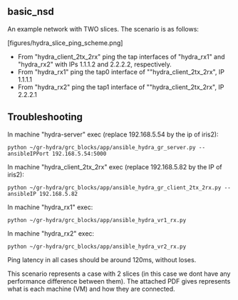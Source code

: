 
## basic_nsd

An example network with TWO slices.
The scenario is as follows:

[figures/hydra_slice_ping_scheme.png]


- From "hydra_client_2tx_2rx" ping  the tap interfaces of "hydra_rx1" and "hydra_rx2" with IPs 1.1.1.2 and 2.2.2.2, respectively.
- From "hydra_rx1" ping the tap0 interface of ""hydra_client_2tx_2rx", IP 1.1.1.1
- From "hydra_rx2" ping the tap1 interface of ""hydra_client_2tx_2rx", IP 2.2.2.1


## Troubleshooting


In machine "hydra-server" exec (replace 192.168.5.54 by the ip of iris2):

```
python ~/gr-hydra/grc_blocks/app/ansible_hydra_gr_server.py --ansibleIPPort 192.168.5.54:5000
```

In machine "hydra_client_2tx_2rx" exec (replace 192.168.5.82 by the IP of iris2):
```
python ~/gr-hydra/grc_blocks/app/ansible_hydra_gr_client_2tx_2rx.py --ansibleIP 192.168.5.82
```


In machine "hydra_rx1" exec:
```
python ~/gr-hydra/grc_blocks/app/ansible_hydra_vr1_rx.py
```

In machine "hydra_rx2" exec:
```
python ~/gr-hydra/grc_blocks/app/ansible_hydra_vr2_rx.py
```



Ping latency in all cases should be around 120ms, without loses.

This scenario represents a case with 2 slices (in this case we dont have any performance difference between them). The attached PDF gives represents what is each machine (VM) and how they are connected.
